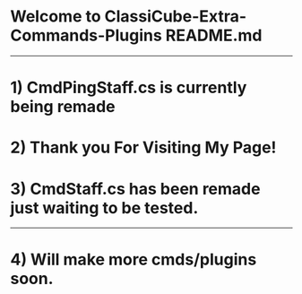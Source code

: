 # Welcome to ClassiCube-Extra-Commands-Plugins README.md

____________________________________________________________________
# 1) CmdPingStaff.cs is currently being remade
# 2) Thank you For Visiting My Page!
# 3) CmdStaff.cs has been remade just waiting to be tested.
____________________________________________________________________
# 4) Will make more cmds/plugins soon.
